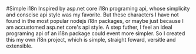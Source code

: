 #Simple i18n
Inspired by asp.net core i18n programing api, whose simplicity and conscise api style was my favorite. But these characters I have not found in the most popular nodejs i18n packages, or maybe just because I am accustomed asp.net core's api style. A step futher, I feel an ideal programing api of an i18n package could event more simpler. So I created this my own i18n project, which is simple, straight foward, versitle and extensible.
